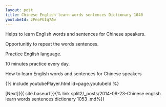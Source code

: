 ```yaml
---
layout: post
title: Chinese English learn words sentences Dictionary 1040 
youtubeId: zPnoPUIq7Aw
---
```

 
 
Helps to learn English words and sentences for Chinese speakers.

Opportunitiy to repeat the words sentences. 

Practice English language. 
 
10 minutes practice every day. 
 
How to learn English words and sentences for Chinese speakers 
 
{% include youtubePlayer.html id=page.youtubeId %}
 
 
[Next]({{ site.baseurl }}{% link  split2/_posts/2014-09-23-Chinese english learn words sentences dictionary 1053 .md%})
 
